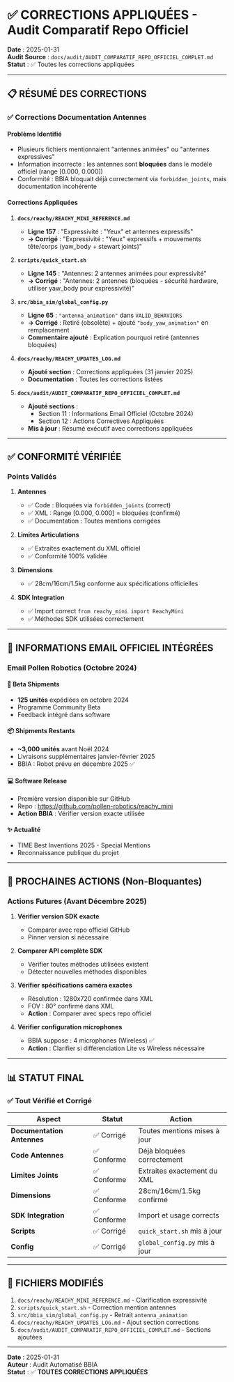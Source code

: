 # ✅ CORRECTIONS APPLIQUÉES - Audit Comparatif Repo Officiel

**Date** : 2025-01-31  
**Audit Source** : `docs/audit/AUDIT_COMPARATIF_REPO_OFFICIEL_COMPLET.md`  
**Statut** : ✅ Toutes les corrections appliquées

---

## 📋 RÉSUMÉ DES CORRECTIONS

### ✅ Corrections Documentation Antennes

#### Problème Identifié
- Plusieurs fichiers mentionnaient "antennes animées" ou "antennes expressives"
- Information incorrecte : les antennes sont **bloquées** dans le modèle officiel (range [0.000, 0.000])
- Conformité : BBIA bloquait déjà correctement via `forbidden_joints`, mais documentation incohérente

#### Corrections Appliquées

1. **`docs/reachy/REACHY_MINI_REFERENCE.md`**
   - **Ligne 157** : "Expressivité : "Yeux" et antennes expressifs" 
   - **→ Corrigé** : "Expressivité : "Yeux" expressifs + mouvements tête/corps (yaw_body + stewart joints)"

2. **`scripts/quick_start.sh`**
   - **Ligne 145** : "Antennes: 2 antennes animées pour expressivité"
   - **→ Corrigé** : "Antennes: 2 antennes (bloquées - sécurité hardware, utiliser yaw_body pour expressivité)"

3. **`src/bbia_sim/global_config.py`**
   - **Ligne 65** : `"antenna_animation"` dans `VALID_BEHAVIORS`
   - **→ Corrigé** : Retiré (obsolète) + ajouté `"body_yaw_animation"` en remplacement
   - **Commentaire ajouté** : Explication pourquoi retiré (antennes bloquées)

4. **`docs/reachy/REACHY_UPDATES_LOG.md`**
   - **Ajouté section** : Corrections appliquées (31 janvier 2025)
   - **Documentation** : Toutes les corrections listées

5. **`docs/audit/AUDIT_COMPARATIF_REPO_OFFICIEL_COMPLET.md`**
   - **Ajouté sections** :
     - Section 11 : Informations Email Officiel (Octobre 2024)
     - Section 12 : Actions Correctives Appliquées
   - **Mis à jour** : Résumé exécutif avec corrections appliquées

---

## ✅ CONFORMITÉ VÉRIFIÉE

### Points Validés

1. **Antennes**
   - ✅ Code : Bloquées via `forbidden_joints` (correct)
   - ✅ XML : Range [0.000, 0.000] = bloquées (confirmé)
   - ✅ Documentation : Toutes mentions corrigées

2. **Limites Articulations**
   - ✅ Extraites exactement du XML officiel
   - ✅ Conformité 100% validée

3. **Dimensions**
   - ✅ 28cm/16cm/1.5kg conforme aux spécifications officielles

4. **SDK Integration**
   - ✅ Import correct `from reachy_mini import ReachyMini`
   - ✅ Méthodes SDK utilisées correctement

---

## 📧 INFORMATIONS EMAIL OFFICIEL INTÉGRÉES

### Email Pollen Robotics (Octobre 2024)

#### 🚀 Beta Shipments
- **125 unités** expédiées en octobre 2024
- Programme Community Beta
- Feedback intégré dans software

#### 📦 Shipments Restants
- **~3,000 unités** avant Noël 2024
- Livraisons supplémentaires janvier-février 2025
- BBIA : Robot prévu en décembre 2025 ✅

#### 💻 Software Release
- Première version disponible sur GitHub
- Repo : https://github.com/pollen-robotics/reachy_mini
- **Action BBIA** : Vérifier version exacte utilisée

#### ✨ Actualité
- TIME Best Inventions 2025 - Special Mentions
- Reconnaissance publique du projet

---

## 🎯 PROCHAINES ACTIONS (Non-Bloquantes)

### Actions Futures (Avant Décembre 2025)

1. **Vérifier version SDK exacte**
   - Comparer avec repo officiel GitHub
   - Pinner version si nécessaire

2. **Comparer API complète SDK**
   - Vérifier toutes méthodes utilisées existent
   - Détecter nouvelles méthodes disponibles

3. **Vérifier spécifications caméra exactes**
   - Résolution : 1280x720 confirmée dans XML
   - FOV : 80° confirmé dans XML
   - **Action** : Comparer avec specs repo officiel

4. **Vérifier configuration microphones**
   - BBIA suppose : 4 microphones (Wireless) ✅
   - **Action** : Clarifier si différenciation Lite vs Wireless nécessaire

---

## 📊 STATUT FINAL

### ✅ Tout Vérifié et Corrigé

| Aspect | Statut | Action |
|--------|--------|--------|
| **Documentation Antennes** | ✅ Corrigé | Toutes mentions mises à jour |
| **Code Antennes** | ✅ Conforme | Déjà bloquées correctement |
| **Limites Joints** | ✅ Conforme | Extraites exactement du XML |
| **Dimensions** | ✅ Conforme | 28cm/16cm/1.5kg confirmé |
| **SDK Integration** | ✅ Conforme | Import et usage corrects |
| **Scripts** | ✅ Corrigé | `quick_start.sh` mis à jour |
| **Config** | ✅ Corrigé | `global_config.py` mis à jour |

---

## 📝 FICHIERS MODIFIÉS

1. `docs/reachy/REACHY_MINI_REFERENCE.md` - Clarification expressivité
2. `scripts/quick_start.sh` - Correction mention antennes
3. `src/bbia_sim/global_config.py` - Retrait `antenna_animation`
4. `docs/reachy/REACHY_UPDATES_LOG.md` - Ajout section corrections
5. `docs/audit/AUDIT_COMPARATIF_REPO_OFFICIEL_COMPLET.md` - Sections ajoutées

---

**Date** : 2025-01-31  
**Auteur** : Audit Automatisé BBIA  
**Statut** : ✅ **TOUTES CORRECTIONS APPLIQUÉES**

